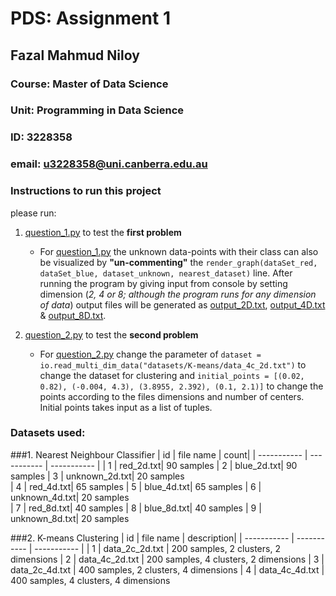 # PDS: Assignment 1
## Fazal Mahmud Niloy
### Course: Master of Data Science
### Unit: Programming in Data Science
### ID: 3228358
### email: [u3228358@uni.canberra.edu.au](mailto:u3228358@uni.canberra.edu.au)

### Instructions to run this project
please run:
1. [question_1.py](question_1.py) to test the **first problem**
   - For [question_1.py](question_1.py) the unknown data-points with their class can also be visualized by **"un-commenting"** the `render_graph(dataSet_red, dataSet_blue, dataset_unknown, nearest_dataset)` line. After running the program by giving input from console by setting dimension (*2, 4 or 8; although the program runs for any dimension of data*) output files will be generated as [output_2D.txt](output_2D.txt), [output_4D.txt](output_4D.txt) & [output_8D.txt](output_8D.txt).

2. [question_2.py](question_2.py) to test the **second problem**
   - For [question_2.py](question_2.py) change the parameter of `dataset = io.read_multi_dim_data("datasets/K-means/data_4c_2d.txt")` to change the dataset for clustering and `initial_points = [(0.02, 0.82), (-0.004, 4.3), (3.8955, 2.392), (0.1, 2.1)]` to change the points according to the files dimensions and number of centers. Initial points takes input as a list of tuples.

### Datasets used:

###1.  Nearest Neighbour Classifier
| id | file name | count|
| ----------- | ----------- | ----------- |
| 1 | red_2d.txt| 90 samples
| 2 | blue_2d.txt| 90 samples
| 3 | unknown_2d.txt| 20 samples  
| 4 | red_4d.txt| 65 samples
| 5 | blue_4d.txt| 65 samples
| 6 | unknown_4d.txt| 20 samples  
| 7 | red_8d.txt| 40 samples
| 8 | blue_8d.txt| 40 samples
| 9 | unknown_8d.txt| 20 samples

###2.  K-means Clustering
| id | file name | description|
| ----------- | ----------- | ----------- |
| 1 | data_2c_2d.txt | 200 samples, 2 clusters, 2 dimensions
| 2 | data_4c_2d.txt | 200 samples, 4 clusters, 2 dimensions
| 3 | data_2c_4d.txt | 400 samples, 2 clusters, 4 dimensions
| 4 | data_4c_4d.txt | 400 samples, 4 clusters, 4 dimensions
